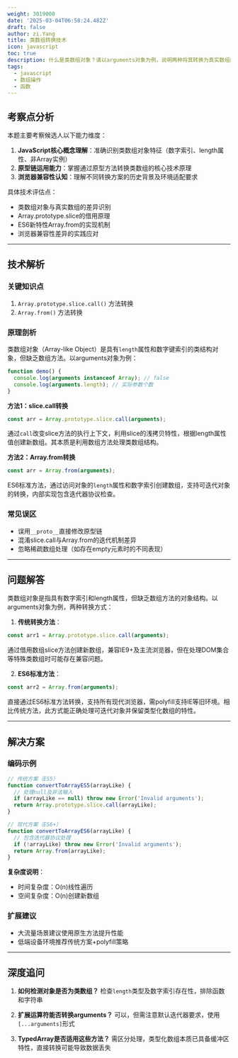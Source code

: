 ```yaml
---
weight: 3019000
date: '2025-03-04T06:58:24.482Z'
draft: false
author: zi.Yang
title: 类数组转换技术
icon: javascript
toc: true
description: 什么是类数组对象？请以arguments对象为例，说明两种将其转换为真实数组的方法及其兼容性差异。
tags:
  - javascript
  - 数组操作
  - 函数
---
```


## 考察点分析

本题主要考察候选人以下能力维度：

1. **JavaScript核心概念理解**：准确识别类数组对象特征（数字索引、length属性、非Array实例）
2. **原型链运用能力**：掌握通过原型方法转换类数组的核心技术原理
3. **浏览器兼容性认知**：理解不同转换方案的历史背景及环境适配要求

具体技术评估点：

- 类数组对象与真实数组的差异识别
- Array.prototype.slice的借用原理
- ES6新特性Array.from的实现机制
- 浏览器兼容性差异的实践应对

---

## 技术解析

### 关键知识点

1. `Array.prototype.slice.call()` 方法转换
2. `Array.from()` 方法转换

### 原理剖析

类数组对象（Array-like Object）是具有`length`属性和数字键索引的类结构对象，但缺乏数组方法。以arguments对象为例：

```javascript
function demo() {
  console.log(arguments instanceof Array); // false
  console.log(arguments.length); // 实际参数个数
}
```

**方法1：slice.call转换**

```javascript
const arr = Array.prototype.slice.call(arguments);
```

通过`call`改变slice方法的执行上下文，利用slice的浅拷贝特性，根据length属性值创建新数组。其本质是利用数组方法处理类数组结构。

**方法2：Array.from转换**

```javascript
const arr = Array.from(arguments);
```

ES6标准方法，通过访问对象的`length`属性和数字索引创建数组，支持可迭代对象的转换，内部实现包含迭代器协议检查。

### 常见误区

- 误用`__proto__`直接修改原型链
- 混淆slice.call与Array.from的迭代机制差异
- 忽略稀疏数组处理（如存在empty元素时的不同表现）

---

## 问题解答

类数组对象是指具有数字索引和length属性，但缺乏数组方法的对象结构。以arguments对象为例，两种转换方式：

1. **传统转换方法**：

```javascript
const arr1 = Array.prototype.slice.call(arguments);
```

通过借用数组slice方法创建新数组，兼容IE9+及主流浏览器，但在处理DOM集合等特殊类数组时可能存在兼容问题。

2. **ES6标准方法**：

```javascript
const arr2 = Array.from(arguments);
```

直接通过ES6标准方法转换，支持所有现代浏览器，需polyfill支持IE等旧环境。相比传统方法，此方式能正确处理可迭代对象并保留类型化数组的特性。

---

## 解决方案

### 编码示例

```javascript
// 传统方案（ES5）
function convertToArrayES5(arrayLike) {
  // 处理null及非法输入
  if (arrayLike == null) throw new Error('Invalid arguments');
  return Array.prototype.slice.call(arrayLike);
}

// 现代方案（ES6+）
function convertToArrayES6(arrayLike) {
  // 包含迭代器协议处理
  if (!arrayLike) throw new Error('Invalid arguments');
  return Array.from(arrayLike);
}
```

**复杂度说明**：

- 时间复杂度：O(n)线性遍历
- 空间复杂度：O(n)创建新数组

### 扩展建议

- 大流量场景建议使用原生方法提升性能
- 低端设备环境推荐传统方案+polyfill策略

---

## 深度追问

1. **如何检测对象是否为类数组？**
   检查`length`类型及数字索引存在性，排除函数和字符串

2. **扩展运算符能否转换arguments？**
   可以，但需注意默认迭代器要求，使用`[...arguments]`形式

3. **TypedArray是否适用这些方法？**
   需区分处理，类型化数组本质已具备缓冲区特性，直接转换可能导致数据丢失
